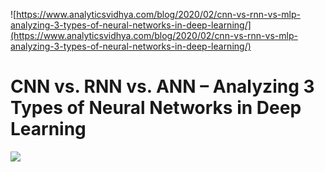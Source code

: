 ![https://www.analyticsvidhya.com/blog/2020/02/cnn-vs-rnn-vs-mlp-analyzing-3-types-of-neural-networks-in-deep-learning/](https://www.analyticsvidhya.com/blog/2020/02/cnn-vs-rnn-vs-mlp-analyzing-3-types-of-neural-networks-in-deep-learning/)

# CNN vs. RNN vs. ANN – Analyzing 3 Types of Neural Networks in Deep Learning

![](https://media-exp1.licdn.com/dms/image/sync/C5627AQEypSwiI3WbRg/articleshare-shrink_800/0?e=1590912000&v=beta&t=nL__oB8H15lUwjPgarci01TMuX__TTVojkCGM29i3S0)
